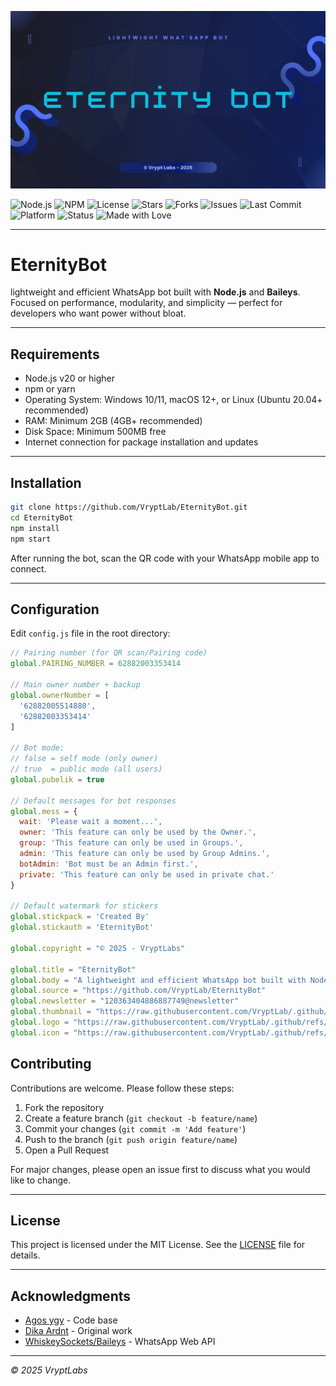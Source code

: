 ![Banner](https://raw.githubusercontent.com/VryptLab/.github/refs/heads/main/banner.png)

![Node.js](https://img.shields.io/badge/Node.js-v20%2B-brightgreen?logo=nodedotjs)
![NPM](https://img.shields.io/badge/npm-v10%2B-CB3837?logo=npm)
![License](https://img.shields.io/github/license/VryptLab/EternityBot)
![Stars](https://img.shields.io/github/stars/VryptLab/EternityBot?style=social)
![Forks](https://img.shields.io/github/forks/VryptLab/EternityBot?style=social)
![Issues](https://img.shields.io/github/issues/VryptLab/EternityBot)
![Last Commit](https://img.shields.io/github/last-commit/VryptLab/EternityBot?logo=github)
![Platform](https://img.shields.io/badge/Platform-Node.js%20%7C%20Baileys-blue)
![Status](https://img.shields.io/badge/Status-Stable-success)
![Made with Love](https://img.shields.io/badge/Made%20By-Vrypt-success)

---

# EternityBot

lightweight and efficient WhatsApp bot built with **Node.js** and **Baileys**.  
Focused on performance, modularity, and simplicity — perfect for developers who want power without bloat.

---
## Requirements

- Node.js v20 or higher
- npm or yarn
- Operating System: Windows 10/11, macOS 12+, or Linux (Ubuntu 20.04+ recommended)
- RAM: Minimum 2GB (4GB+ recommended)
- Disk Space: Minimum 500MB free
- Internet connection for package installation and updates
---

## Installation

```bash
git clone https://github.com/VryptLab/EternityBot.git
cd EternityBot
npm install
npm start
```

After running the bot, scan the QR code with your WhatsApp mobile app to connect.

---

## Configuration

Edit `config.js` file in the root directory:

```javascript
// Pairing number (for QR scan/Pairing code)
global.PAIRING_NUMBER = 62882003353414

// Main owner number + backup
global.ownerNumber = [
  '62882005514880',
  '62882003353414'
]

// Bot mode: 
// false = self mode (only owner)
// true  = public mode (all users)
global.pubelik = true

// Default messages for bot responses
global.mess = {
  wait: 'Please wait a moment...',
  owner: 'This feature can only be used by the Owner.',
  group: 'This feature can only be used in Groups.',
  admin: 'This feature can only be used by Group Admins.',
  botAdmin: 'Bot must be an Admin first.',
  private: 'This feature can only be used in private chat.'
}

// Default watermark for stickers
global.stickpack = 'Created By'
global.stickauth = 'EternityBot'

global.copyright = "© 2025 - VryptLabs"

global.title = "EternityBot"
global.body = "A lightweight and efficient WhatsApp bot built with Node.js and Baileys."
global.source = "https://github.com/VryptLab/EternityBot"
global.newsletter = "120363404886887749@newsletter"
global.thumbnail = "https://raw.githubusercontent.com/VryptLab/.github/refs/heads/main/banner.png"
global.logo = "https://raw.githubusercontent.com/VryptLab/.github/refs/heads/main/logo.png"
global.icon = "https://raw.githubusercontent.com/VryptLab/.github/refs/heads/main/black-logo.png"
```

## Contributing

Contributions are welcome. Please follow these steps:

1. Fork the repository
2. Create a feature branch (`git checkout -b feature/name`)
3. Commit your changes (`git commit -m 'Add feature'`)
4. Push to the branch (`git push origin feature/name`)
5. Open a Pull Request

For major changes, please open an issue first to discuss what you would like to change.

---

## License

This project is licensed under the MIT License. See the [LICENSE](LICENSE) file for details.

---

## Acknowledgments
- [Agos ygy](https://github.com/AgusXzz) - Code base
- [Dika Ardnt](https://github.com/DikaArdnt) - Original work
- [WhiskeySockets/Baileys](https://github.com/WhiskeySockets/Baileys) - WhatsApp Web API

---

_© 2025 VryptLabs_
